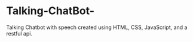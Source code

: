 # Talking-ChatBot-
Talking Chatbot with speech created using HTML, CSS, JavaScript, and a restful api.

